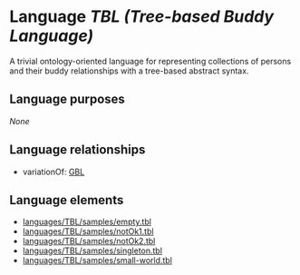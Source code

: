 # Language _TBL (Tree-based Buddy Language)_
A trivial ontology-oriented language for representing collections of persons and their buddy relationships with a tree-based abstract syntax.

## Language purposes
_None_

## Language relationships
* variationOf: [GBL](http://softlang.github.io/yas/languages/gbl.html)

## Language elements
* [languages/TBL/samples/empty.tbl](https://github.com/softlang/yas/blob/master/languages/TBL/samples/empty.tbl)
* [languages/TBL/samples/notOk1.tbl](https://github.com/softlang/yas/blob/master/languages/TBL/samples/notOk1.tbl)
* [languages/TBL/samples/notOk2.tbl](https://github.com/softlang/yas/blob/master/languages/TBL/samples/notOk2.tbl)
* [languages/TBL/samples/singleton.tbl](https://github.com/softlang/yas/blob/master/languages/TBL/samples/singleton.tbl)
* [languages/TBL/samples/small-world.tbl](https://github.com/softlang/yas/blob/master/languages/TBL/samples/small-world.tbl)
